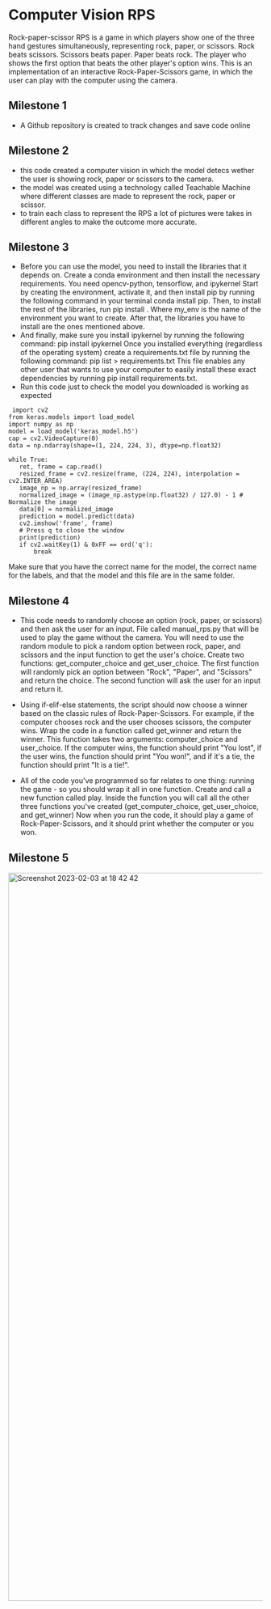 # Computer Vision RPS

Rock-paper-scissor RPS is a game in which players show one of the three hand gestures simultaneously, representing rock, paper, or scissors. Rock beats scissors. Scissors beats paper. Paper beats rock. The player who shows the first option that beats the other player's option wins. This is an implementation of an interactive Rock-Paper-Scissors game, in which the user can play with the computer using the camera. 

## Milestone 1
* A Github repository is created to track changes and save code online

## Milestone 2
* this code created a computer vision in which the model detecs wether the user is showing rock, paper or scissors to the camera. 
* the model was created using a technology called Teachable Machine where different classes are made to represent the rock, paper or scissor.
* to train each class to represent the RPS a lot of pictures were takes in different angles to make the outcome more accurate.

## Milestone 3
* Before you can use the model, you need to install the libraries that it depends on.
Create a conda environment and then install the necessary requirements. You need opencv-python, tensorflow, and ipykernel
Start by creating the environment, activate it, and then install pip by running the following command in your terminal conda install pip. Then, to install the rest of the libraries, run pip install <library>.
Where my_env is the name of the environment you want to create.
After that, the libraries you have to install are the ones mentioned above.
* And finally, make sure you install ipykernel by running the following command:
pip install ipykernel
Once you installed everything (regardless of the operating system) create a requirements.txt file by running the following command:
pip list > requirements.txt
This file enables any other user that wants to use your computer to easily install these exact dependencies by running pip install requirements.txt.
* Run this code just to check the model you downloaded is working as expected
 ```
  import cv2
from keras.models import load_model
import numpy as np
model = load_model('keras_model.h5')
cap = cv2.VideoCapture(0)
data = np.ndarray(shape=(1, 224, 224, 3), dtype=np.float32)

while True: 
    ret, frame = cap.read()
    resized_frame = cv2.resize(frame, (224, 224), interpolation = cv2.INTER_AREA)
    image_np = np.array(resized_frame)
    normalized_image = (image_np.astype(np.float32) / 127.0) - 1 # Normalize the image
    data[0] = normalized_image
    prediction = model.predict(data)
    cv2.imshow('frame', frame)
    # Press q to close the window
    print(prediction)
    if cv2.waitKey(1) & 0xFF == ord('q'):
        break
 ```
 
Make sure that you have the correct name for the model, the correct name for the labels, and that the model and this file are in the same folder.

## Milestone 4
* This code needs to randomly choose an option (rock, paper, or scissors) and then ask the user for an input.
File called manual_rps.py that will be used to play the game without the camera.
You will need to use the random module to pick a random option between rock, paper, and scissors and the input function to get the user's choice.
Create two functions: get_computer_choice and get_user_choice.
The first function will randomly pick an option between "Rock", "Paper", and "Scissors" and return the choice.
The second function will ask the user for an input and return it.

* Using if-elif-else statements, the script should now choose a winner based on the classic rules of Rock-Paper-Scissors.
For example, if the computer chooses rock and the user chooses scissors, the computer wins.
Wrap the code in a function called get_winner and return the winner.
This function takes two arguments: computer_choice and user_choice.
If the computer wins, the function should print "You lost", if the user wins, the function should print "You won!", and if it's a tie, the function should print "It is a tie!".

* All of the code you've programmed so far relates to one thing: running the game - so you should wrap it all in one function.
Create and call a new function called play.
Inside the function you will call all the other three functions you've created (get_computer_choice, get_user_choice, and get_winner)
Now when you run the code, it should play a game of Rock-Paper-Scissors, and it should print whether the computer or you won.
  
## Milestone 5
 
 <img width="1440" alt="Screenshot 2023-02-03 at 18 42 42" src="https://user-images.githubusercontent.com/117312778/216682345-3eb93032-b2e5-4f71-8b3d-6d703774480a.png">

